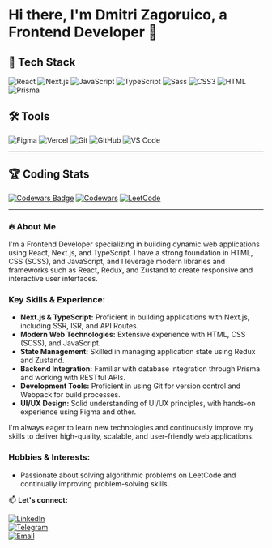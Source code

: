 # Hi there, I'm Dmitri Zagoruico, a Frontend Developer 👋

## 🚀 Tech Stack

![React](https://img.shields.io/badge/React-20232A?style=for-the-badge&logo=react&logoColor=61DAFB)
![Next.js](https://img.shields.io/badge/Next.js-000000?style=for-the-badge&logo=nextdotjs&logoColor=white)
![JavaScript](https://img.shields.io/badge/JavaScript-F7DF1E?style=for-the-badge&logo=javascript&logoColor=black)
![TypeScript](https://img.shields.io/badge/TypeScript-007ACC?style=for-the-badge&logo=typescript&logoColor=white)
![Sass](https://img.shields.io/badge/Sass-CC6699?style=for-the-badge&logo=sass&logoColor=white)
![CSS3](https://img.shields.io/badge/CSS3-1572B6?style=for-the-badge&logo=css3&logoColor=white)
![HTML](https://img.shields.io/badge/HTML-E34F26?style=for-the-badge&logo=html5&logoColor=white)
![Prisma](https://img.shields.io/badge/Prisma-2D3748?style=for-the-badge&logo=prisma&logoColor=white)

## 🛠 Tools

![Figma](https://img.shields.io/badge/Figma-F24E1E?style=for-the-badge&logo=figma&logoColor=white)
![Vercel](https://img.shields.io/badge/Vercel-000000?style=for-the-badge&logo=vercel&logoColor=white)
![Git](https://img.shields.io/badge/Git-F05032?style=for-the-badge&logo=git&logoColor=white)
![GitHub](https://img.shields.io/badge/GitHub-181717?style=for-the-badge&logo=github&logoColor=white)
![VS Code](https://img.shields.io/badge/VSCode-007ACC?style=for-the-badge&logo=visualstudiocode&logoColor=white)

---

## 🏆 Coding Stats
[![Codewars Badge](https://www.codewars.com/users/donatio3/badges/small)](https://www.codewars.com/users/donatio3)
[![Codewars](https://img.shields.io/badge/Codewars-B1361E?style=for-the-badge&logo=codewars&logoColor=white)](https://www.codewars.com/users/donatio3)
[![LeetCode](https://img.shields.io/badge/LeetCode-FFA116?style=for-the-badge&logo=leetcode&logoColor=black)](https://leetcode.com/u/sinatkron/)

---

### 🔥 About Me

I'm a Frontend Developer specializing in building dynamic web applications using React, Next.js, and TypeScript.
I have a strong foundation in HTML, CSS (SCSS), and JavaScript, and I leverage modern libraries and frameworks such as React, 
Redux, and Zustand to create responsive and interactive user interfaces.

### Key Skills & Experience:
- **Next.js & TypeScript:** Proficient in building applications with Next.js, including SSR, ISR, and API Routes.
- **Modern Web Technologies:** Extensive experience with HTML, CSS (SCSS), and JavaScript.
- **State Management:** Skilled in managing application state using Redux and Zustand.
- **Backend Integration:** Familiar with database integration through Prisma and working with RESTful APIs.
- **Development Tools:** Proficient in using Git for version control and Webpack for build processes.
- **UI/UX Design:** Solid understanding of UI/UX principles, with hands-on experience using Figma and other.

I'm always eager to learn new technologies and continuously improve my skills to deliver high-quality, scalable, and user-friendly web applications.

### Hobbies & Interests:
- Passionate about solving algorithmic problems on LeetCode and continually improving problem-solving skills.

📫 **Let's connect:**  

[![LinkedIn](https://img.shields.io/badge/LinkedIn-0077B5?style=for-the-badge&logo=linkedin&logoColor=white)](https://www.linkedin.com/in/dmirti-zagoruico-1921a2343/)  
[![Telegram](https://img.shields.io/badge/Telegram-26A5E4?style=for-the-badge&logo=telegram&logoColor=white)](https://t.me/dmitriiZago)  
[![Email](https://img.shields.io/badge/Email-D14836?style=for-the-badge&logo=gmail&logoColor=white)](sinatkron@gmail.com)


